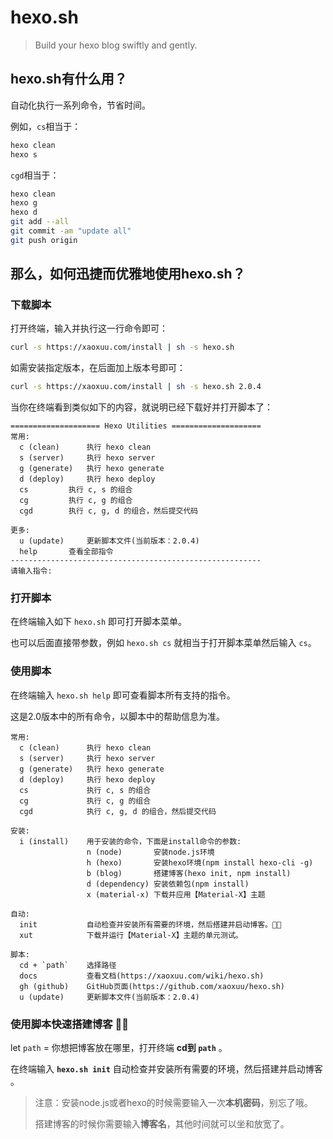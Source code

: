 # hexo.sh

> Build your hexo blog swiftly and gently.



## hexo.sh有什么用？

自动化执行一系列命令，节省时间。

例如，`cs`相当于：
```bash
hexo clean
hexo s
```

`cgd`相当于：
```bash
hexo clean
hexo g
hexo d
git add --all
git commit -am "update all"
git push origin
```



## 那么，如何迅捷而优雅地使用hexo.sh？

### 下载脚本

打开终端，输入并执行这一行命令即可：

```bash
curl -s https://xaoxuu.com/install | sh -s hexo.sh
```

如需安装指定版本，在后面加上版本号即可：

```bash
curl -s https://xaoxuu.com/install | sh -s hexo.sh 2.0.4
```

当你在终端看到类似如下的内容，就说明已经下载好并打开脚本了：

```
==================== Hexo Utilities ====================
常用:
  c (clean) 	 执行 hexo clean
  s (server) 	 执行 hexo server
  g (generate) 	 执行 hexo generate
  d (deploy) 	 执行 hexo deploy
  cs  		 执行 c, s 的组合
  cg  		 执行 c, g 的组合
  cgd  		 执行 c, g, d 的组合，然后提交代码

更多:
  u (update) 	 更新脚本文件(当前版本：2.0.4)
  help 		 查看全部指令
--------------------------------------------------------
请输入指令:
```



### 打开脚本

在终端输入如下 `hexo.sh` 即可打开脚本菜单。

也可以后面直接带参数，例如 `hexo.sh cs` 就相当于打开脚本菜单然后输入 `cs`。



### 使用脚本

在终端输入 `hexo.sh help` 即可查看脚本所有支持的指令。

这是2.0版本中的所有命令，以脚本中的帮助信息为准。

```
常用:
  c (clean) 	 执行 hexo clean
  s (server) 	 执行 hexo server
  g (generate) 	 执行 hexo generate
  d (deploy) 	 执行 hexo deploy
  cs  		     执行 c, s 的组合
  cg  		     执行 c, g 的组合
  cgd  	    	 执行 c, g, d 的组合，然后提交代码

安装:
  i (install) 	 用于安装的命令，下面是install命令的参数:
  		         n (node)       安装node.js环境
  		         h (hexo)       安装hexo环境(npm install hexo-cli -g)
  		         b (blog)       搭建博客(hexo init, npm install)
  		         d (dependency) 安装依赖包(npm install)
  		         x (material-x) 下载并应用【Material-X】主题

自动:
  init 		     自动检查并安装所有需要的环境，然后搭建并启动博客。👍🏼
  xut 		     下载并运行【Material-X】主题的单元测试。

脚本:
  cd + `path` 	 选择路径
  docs  	     查看文档(https://xaoxuu.com/wiki/hexo.sh)
  gh (github) 	 GitHub页面(https://github.com/xaoxuu/hexo.sh)
  u (update) 	 更新脚本文件(当前版本：2.0.4)
```



### 使用脚本快速搭建博客 👍🏼

let `path` = 你想把博客放在哪里，打开终端 **cd到 `path`** 。

在终端输入 **`hexo.sh init`** 自动检查并安装所有需要的环境，然后搭建并启动博客 。

> 注意：安装node.js或者hexo的时候需要输入一次**本机密码**，别忘了哦。
>
> 搭建博客的时候你需要输入**博客名**，其他时间就可以坐和放宽了。
